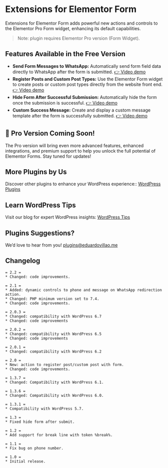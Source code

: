 # Extensions for Elementor Form

Extensions for Elementor Form adds powerful new actions and controls to the Elementor Pro Form widget, enhancing its default capabilities.

> Note: plugin requires Elementor Pro version (Form Widget).

## Features Available in the Free Version

* **Send Form Messages to WhatsApp:** Automatically send form field data directly to WhatsApp after the form is submitted.
[👉 Video demo](https://www.youtube.com/watch?v=OjEChAW2gGc)
* **Register Posts and Custom Post Types:** Use the Elementor Form widget to create posts or custom post types directly from the website front end.
[👉 Video demo](https://www.youtube.com/watch?v=fNIoWyXF9js)
* **Hide Form After Successful Submission:** Automatically hide the form once the submission is successful.
[👉 Video demo](https://www.youtube.com/watch?v=CMN32j4hGlA)
* **Custom Success Message:** Create and display a custom message template after the form is successfully submitted.
[👉 Video demo](https://www.youtube.com/watch?v=CMN32j4hGlA)

## 🎉 Pro Version Coming Soon!
The Pro version will bring even more advanced features, enhanced integrations, and premium support to help you unlock the full potential of Elementor Forms. Stay tuned for updates!

## More Plugins by Us

Discover other plugins to enhance your WordPress experience:: [WordPress Plugins](https://eduardovillao.me/wordpress-plugins/)

## Learn WordPress Tips

Visit our blog for expert WordPress insights: [WordPress Tips](https://eduardovillao.me/blog/)

## Plugins Suggestions?

We’d love to hear from you! [plugins@eduardovillao.me](mailto:plugins@eduardovillao.me)

## Changelog
```
= 2.2 =
* Changed: code improvements.

= 2.1 =
* Added: dynamic controls to phone and message on WhatsApp redirection action.
* Changed: PHP minimum version set to 7.4.
* Changed: code improvements.

= 2.0.3 =
* Changed: compatibility with WordPress 6.7
* Changed: code improvements

= 2.0.2 =
* Changed: compatibility with WordPress 6.5
* Changed: code improvements

= 2.0.1 =
* Changed: compatibility with WordPress 6.2

= 2.0 =
* New: action to register post/custom post with form.
* Changed: code improvements.

= 1.3.7 =
* Changed: Compatibility with WordPress 6.1.

= 1.3.6 =
* Changed: Compatibility with WordPress 6.0.

= 1.3.1 =
* Compatibility with WordPress 5.7.

= 1.3 =
* Fixed hide form after submit.

= 1.2 =
* Add support for break line with token %break%.

= 1.1 =
* Fix bug on phone number.

= 1.0 =
* Initial release.
```
